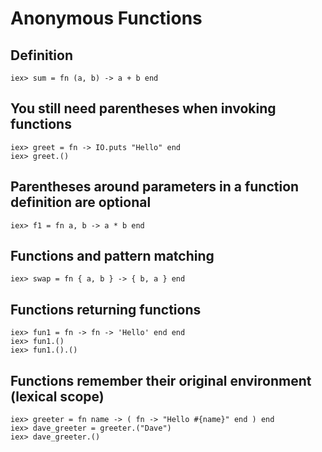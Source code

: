 # Anonymous Functions #

## Definition

    iex> sum = fn (a, b) -> a + b end

## You still need parentheses when invoking functions

    iex> greet = fn -> IO.puts "Hello" end
    iex> greet.()
    
## Parentheses around parameters in a function definition are optional

    iex> f1 = fn a, b -> a * b end

## Functions and pattern matching

    iex> swap = fn { a, b } -> { b, a } end
    
## Functions returning functions

    iex> fun1 = fn -> fn -> 'Hello' end end
    iex> fun1.()
    iex> fun1.().()

## Functions remember their original environment (lexical scope)

    iex> greeter = fn name -> ( fn -> "Hello #{name}" end ) end
    iex> dave_greeter = greeter.("Dave")
    iex> dave_greeter.()

